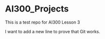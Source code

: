 # AI300_Projects

This is a test repo for AI300 Lesson 3

I want to add a new line to prove that Git works.
